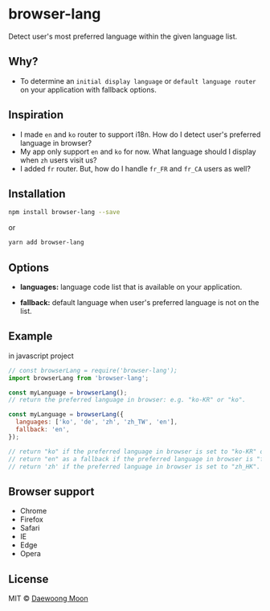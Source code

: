 # browser-lang

Detect user's most preferred language within the given language list.

## Why?

 - To determine an `initial display language` or `default language router` on your application with fallback options.

## Inspiration

 - I made `en` and `ko` router to support i18n. How do I detect user's preferred language in browser?
 - My app only support `en` and `ko` for now. What language should I display when `zh` users visit us?
 - I added `fr` router. But, how do I handle `fr_FR` and `fr_CA` users as well?

## Installation

```bash
npm install browser-lang --save
```
or
```bash
yarn add browser-lang
```

## Options

* **languages:**
language code list that is available on your application.

* **fallback:**
default language when user's preferred language is not on the list.

## Example

in javascript project

```js
// const browserLang = require('browser-lang');
import browserLang from 'browser-lang';

const myLanguage = browserLang();
// return the preferred language in browser: e.g. "ko-KR" or "ko".

const myLanguage = browserLang({
  languages: ['ko', 'de', 'zh', 'zh_TW', 'en'], 
  fallback: 'en',
});

// return "ko" if the preferred language in browser is set to "ko-KR" or "ko".
// return "en" as a fallback if the preferred language in browser is "fr".
// return 'zh' if the preferred language in browser is set to "zh_HK".
```

## Browser support

- Chrome
- Firefox
- Safari
- IE
- Edge
- Opera

## License

MIT &copy; [Daewoong Moon](https://github.com/wiziple)
